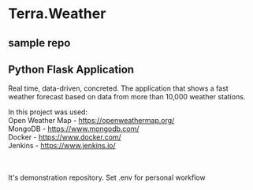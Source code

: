 # Terra.Weather
## sample repo
## Python Flask Application

Real time, data-driven, concreted.
The application that shows a fast weather forecast based on data from more than 10,000 weather stations. 

In this project was used:
<br>
Open Weather Map - https://openweathermap.org/
<br>
MongoDB - https://www.mongodb.com/
<br>
Docker - https://www.docker.com/
<br>
Jenkins - https://www.jenkins.io/

<br><br>
It's demonstration repository. 
Set .env for personal workflow
